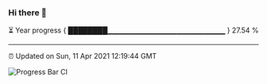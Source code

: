 ### Hi there 👋

⏳ Year progress { ████████▁▁▁▁▁▁▁▁▁▁▁▁▁▁▁▁▁▁▁▁▁▁ } 27.54 %

---

⏰ Updated on Sun, 11 Apr 2021 12:19:44 GMT

![Progress Bar CI](https://github.com/liununu/liununu/workflows/Progress%20Bar%20CI/badge.svg)
